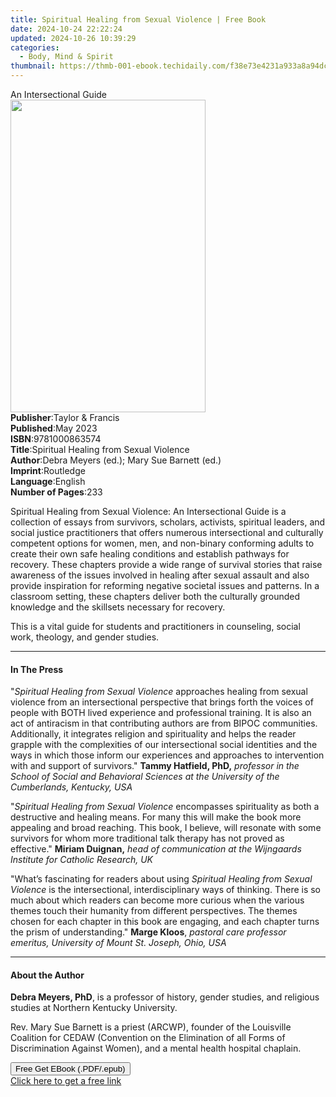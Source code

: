 ```yaml
---
title: Spiritual Healing from Sexual Violence | Free Book
date: 2024-10-24 22:22:24
updated: 2024-10-26 10:39:29
categories:
  - Body, Mind & Spirit
thumbnail: https://thmb-001-ebook.techidaily.com/f38e73e4231a933a8a94dc990b20d1f0b102c619972564daf2f292ddc3a886be.jpg
---
```

<main id="book-container">
  <div class="flex flex-col">
    <div class="book-brief flex-1 py-6 px-4 sm:p-6 md:py-10 md:px-8">
      <!-- brief-->
      <div class="book-brief-main">An Intersectional Guide</div>
    </div>
    <div
      class="book-meta-info flex-1 grid gap-4 col-start-1 col-end-3 row-start-1 sm:mb-6 sm:grid-cols-4 lg:gap-6 lg:col-start-2 lg:row-end-6 lg:row-span-6 lg:mb-0"
    >
      <div
        class="book-meta-info-left place-content-center mt-4 p-4 text-sm leading-6 col-start-2 col-span-2 dark:text-slate-400"
      >
        <img
          class="w-full h-500 object-cover rounded-lg sm:h-255 sm:col-span-2 lg:col-span-full"
          src="https://img-001-ebook.techidaily.com/c7a388df2497991d0852ab4349658b76739fb18f70913d9db95c4247c6a89998.jpg"
          alt=""
          width="312"
          height="500"
        />
      </div>
      <div
        class="book-meta-info-right mt-2 col-start-1 row-start-2 col-span-3 self-center"
      >
        <!-- meta data  -->
        <div class="flex flex-col px-4 md:px-8">
          <div class="flex-1">
            <strong>Publisher</strong>:<span class="px-2"
              >Taylor &amp; Francis</span
            >
          </div>
          <div class="flex-1">
            <strong>Published</strong>:<span class="px-2">May 2023</span>
          </div>
          <div class="flex-1">
            <strong>ISBN</strong>:<span class="px-2">9781000863574</span>
          </div>
          <div class="flex-1">
            <strong>Title</strong>:<span class="px-2"
              >Spiritual Healing from Sexual Violence</span
            >
          </div>
          <div class="flex-1">
            <strong>Author</strong>:<span class="px-2"
              >Debra Meyers (ed.); Mary Sue Barnett (ed.)</span
            >
          </div>
          <div class="flex-1">
            <strong>Imprint</strong>:<span class="px-2">Routledge</span>
          </div>
          <div class="flex-1">
            <strong>Language</strong>:<span class="px-2">English</span>
          </div>
          <div class="flex-1">
            <strong>Number of Pages</strong>:<span class="px-2">233</span>
          </div>
        </div>
      </div>
    </div>
    <div class="book-description flex-1 py-6 px-4 sm:p-6 md:py-10 md:px-8">
      <div class="book-description-main">
        <div accordion-content="" id="description">
          <p>
            Spiritual Healing from Sexual Violence: An Intersectional Guide is a
            collection of essays from survivors, scholars, activists, spiritual
            leaders, and social justice practitioners that offers numerous
            intersectional and culturally competent options for women, men, and
            non-binary conforming adults to create their own safe healing
            conditions and establish pathways for recovery. These chapters
            provide a wide range of survival stories that raise awareness of the
            issues involved in healing after sexual assault and also provide
            inspiration for reforming negative societal issues and patterns. In
            a classroom setting, these chapters deliver both the culturally
            grounded knowledge and the skillsets necessary for recovery.
          </p>
          <p>
            This is a vital guide for students and practitioners in counseling,
            social work, theology, and gender studies.
          </p>
        </div>
      </div>
    </div>
    <div class="book-excerpts flex-1 py-6 px-4 sm:p-6 md:py-10 md:px-8">
      <!-- excerpts-->
      <div class="book-excerpts-main">
        <hr />
        <h4 class="placeholder placeholder-heading">
          <span>In The Press</span>
        </h4>
        <p></p>
        <p>
          "<i>Spiritual Healing</i> <i>from Sexual Violence</i> approaches
          healing from sexual violence from an intersectional perspective that
          brings forth the voices of people with BOTH lived experience and
          professional training. It is also an act of antiracism in that
          contributing authors are from BIPOC communities. Additionally, it
          integrates religion and spirituality and helps the reader grapple with
          the complexities of our intersectional social identities and the ways
          in which those inform our experiences and approaches to intervention
          with and support of survivors." <b>Tammy Hatfield, PhD,</b>
          <i
            >professor in the School of Social and Behavioral Sciences at the
            University of the Cumberlands, Kentucky, USA</i
          >
        </p>
        <p>
          "<i>Spiritual Healing</i> <i>from Sexual Violence</i> encompasses
          spirituality as both a destructive and healing means. For many this
          will make the book more appealing and broad reaching. This book, I
          believe, will resonate with some survivors for whom more traditional
          talk therapy has not proved as effective." <b>Miriam Duignan,</b>
          <i
            >head of communication at the Wijngaards Institute for Catholic
            Research, UK</i
          >
        </p>
        <p>
          "What’s fascinating for readers about using <i>Spiritual Healing</i>
          <i>from Sexual Violence</i> is the intersectional, interdisciplinary
          ways of thinking. There is so much about which readers can become more
          curious when the various themes touch their humanity from different
          perspectives. The themes chosen for each chapter in this book are
          engaging, and each chapter turns the prism of understanding."
          <b>Marge Kloos</b>,
          <i
            >pastoral care professor emeritus, University of Mount St.
            Joseph,</i
          >
          <i>Ohio, USA</i>
        </p>
        <p></p>
      </div>
    </div>
    <div class="book-about-author flex-1 py-6 px-4 sm:p-6 md:py-10 md:px-8">
      <!-- about author-->
      <div class="book-main-author-main">
        <hr />
        <h4 class="placeholder placeholder-heading">
          <span>About the Author</span>
        </h4>
        <p></p>
        <p>
          <strong>Debra Meyers, PhD</strong>, is a professor of history, gender
          studies, and religious studies at Northern Kentucky University.
        </p>
        <p>
          Rev. Mary Sue Barnett is a priest (ARCWP), founder of the Louisville
          Coalition for CEDAW (Convention on the Elimination of all Forms of
          Discrimination Against Women), and a mental health hospital chaplain.
        </p>
        <p></p>
      </div>
    </div>
    <div class="book-free-get flex-1 py-6 px-4 sm:p-6 md:py-10 md:px-8">
      <button
        id="btn-free-get"
        class="bg-blue-500 hover:bg-blue-700 text-white font-bold py-2 px-4 rounded"
      >
        Free Get EBook (.PDF/.epub)
      </button>
      <div id="countdown-display" class="px-2 text-lg mt-2"></div>
      <a
        id="free-link"
        class="hidden bg-blue-500 hover:bg-blue-700 text-white font-bold py-2 px-4 rounded"
        href="https://www.ebooks.com/en-us/book/210819281/spiritual-healing-from-sexual-violence/debra-meyers/"
        target="_blank"
        >Click here to get a free link</a
      >
    </div>
    <script>
      let countdownTime = 0;
      let countdownInterval = null;
      document
        .getElementById('btn-free-get')
        .addEventListener('click', startCountdown);
      function startCountdown() {
        countdownTime = new Date().getTime() + 60000 * 3;
        countdownInterval = setInterval(updateCountdown, 1000);
        document.getElementById('btn-free-get').disabled = true;
        document
          .getElementById('btn-free-get')
          .classList.add('bg-gray-500', 'cursor-not-allowed');
      }
      function updateCountdown() {
        let currentTime = new Date().getTime();
        let timeLeft = countdownTime - currentTime;
        let secondsLeft = Math.floor(timeLeft / 1000);
        document.getElementById('countdown-display').innerHTML =
          `Remaining time: ${secondsLeft} seconds.`;
        if (secondsLeft <= 0) {
          clearInterval(countdownInterval);
          document.getElementById('btn-free-get').classList.add('hidden');
          document.getElementById('free-link').classList.remove('hidden');
          document.getElementById('countdown-display').innerHTML = '';
        }
      }
    </script>
  </div>
</main>
